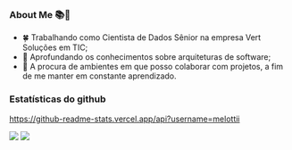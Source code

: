 
### About Me 📚👀
- 🍀 Trabalhando como Cientista de Dados Sênior na empresa Vert Soluções em TIC;
- 🧠 Aprofundando os conhecimentos sobre arquiteturas de software;
- 🤝 A procura de ambientes em que posso colaborar com projetos, a fim de me manter em constante aprendizado. 

### Estatísticas do github 
  https://github-readme-stats.vercel.app/api?username=melottii 


[<img src = "https://img.shields.io/badge/linkedin-%230077B5.svg?&style=for-the-badge&logo=linkedin&logoColor=white" />](https://www.linkedin.com/in/matheusmelotti/) 
[<img src = "https://img.shields.io/badge/instagram-%23E4405F.svg?&style=for-the-badge&logo=instagram&logoColor=white">](https://www.instagram.com/matheus.melotti/) 

